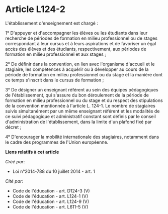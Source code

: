 # Article L124-2

L'établissement d'enseignement est chargé : 

1° D'appuyer et d'accompagner les élèves ou les étudiants dans leur recherche de périodes de formation en milieu
professionnel ou de stages correspondant à leur cursus et à leurs aspirations et de favoriser un égal accès des élèves et des
étudiants, respectivement, aux périodes de formation en milieu professionnel et aux stages ; 

2° De définir dans la convention, en lien avec l'organisme d'accueil et le stagiaire, les compétences à acquérir ou à
développer au cours de la période de formation en milieu professionnel ou du stage et la manière dont ce temps s'inscrit dans
le cursus de formation ; 

3° De désigner un enseignant référent au sein des équipes pédagogiques de l'établissement, qui s'assure du bon déroulement de
la période de formation en milieu professionnel ou du stage et du respect des stipulations de la convention mentionnée à
l'article L. 124-1. Le nombre de stagiaires suivis simultanément par un même enseignant référent et les modalités de ce suivi
pédagogique et administratif constant sont définis par le conseil d'administration de l'établissement, dans la limite d'un
plafond fixé par décret ; 

4° D'encourager la mobilité internationale des stagiaires, notamment dans le cadre des programmes de l'Union européenne.

**Liens relatifs à cet article**

_Créé par_:

  - Loi n°2014-788 du 10 juillet 2014 - art. 1

_Cité par_:

  - Code de l'éducation - art. D124-3 (V)
  - Code de l'éducation - art. L124-1 (V)
  - Code de l'éducation - art. L124-9 (V)
  - Code de l'éducation - art. L611-5 (V)
